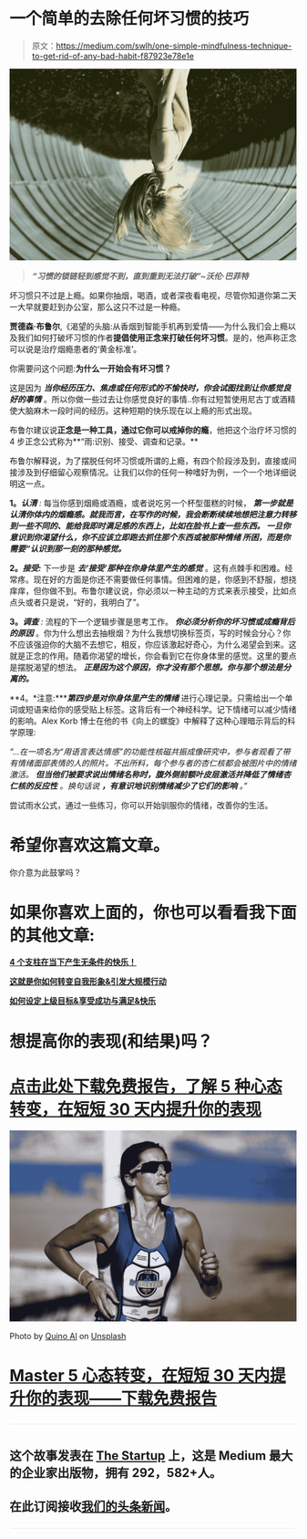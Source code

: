 # 一个简单的去除任何坏习惯的技巧

> 原文：<https://medium.com/swlh/one-simple-mindfulness-technique-to-get-rid-of-any-bad-habit-f87923e78e1e>

![](img/af75875014ccf570ebf09dba228ecd73.png)

> ***“习惯的锁链轻到感觉不到，直到重到无法打破”~沃伦·巴菲特***

坏习惯只不过是上瘾。如果你抽烟，喝酒，或者深夜看电视，尽管你知道你第二天一大早就要赶到办公室，那么这只不过是一种瘾。

**贾德森·布鲁尔**,《渴望的头脑:从香烟到智能手机再到爱情——为什么我们会上瘾以及我们如何打破坏习惯的作者**提倡使用正念来打破任何坏习惯**。是的，他声称正念可以说是治疗烟瘾患者的‘黄金标准’。

你需要问这个问题:**为什么一开始会有坏习惯？**

这是因为 ***当你经历压力、焦虑或任何形式的不愉快时，你会试图找到让你感觉良好的事情*** 。所以你做一些过去让你感觉良好的事情..你有过短暂使用尼古丁或酒精使大脑麻木一段时间的经历。这种短期的快乐现在以上瘾的形式出现。

布鲁尔建议说**正念是一种工具，通过它你可以戒掉你的瘾**，他把这个治疗坏习惯的 4 步正念公式称为**“雨:识别、接受、调查和记录。**

布鲁尔解释说，为了摆脱任何坏习惯或所谓的上瘾，有四个阶段涉及到，直接或间接涉及到仔细留心观察情况。让我们以你的任何一种嗜好为例，一个一个地详细说明这一点。

**1。*认清*** *:* 每当你感到烟瘾或酒瘾，或者说吃另一个杯型蛋糕的时候， ***第一步就是认清你体内的烟瘾感。就我而言，在写作的时候，我会断断续续地想把注意力转移到一些不同的、能给我即时满足感的东西上，比如在脸书上查一些东西。 ***一旦你意识到你渴望什么，你不应该立即跑去抓住那个东西或被那种情绪*** 所困，而是你需要“*认识到那一刻的那种感觉。****

**2。*接受:*** 下一步是 ***去‘接受’那种在你身体里产生的感觉*** 。这有点棘手和困难。经常疼。现在好的方面是你还不需要做任何事情。但困难的是，你感到不舒服，想挠痒痒，但你做不到。布鲁尔建议说，你必须以一种主动的方式来表示接受，比如点点头或者只是说，“好的，我明白了”。

**3。*调查*** *:* 流程的下一个逻辑步骤是思考工作。 ***你必须分析你的坏习惯或成瘾背后的原因*** 。你为什么想出去抽根烟？为什么我想切换标签页，写的时候会分心？你不应该强迫你的大脑不去想它，相反，你应该激起好奇心，为什么渴望会到来。这就是正念的作用。随着你渴望的增长，你会看到它在你身体里的感觉。这里的要点是摆脱渴望的想法。 ***正是因为这个原因，你才没有那个思想。你与那个想法是分离的。***

**4。*注意:******第四步是对你身体里产生的情绪*** 进行心理记录。只需给出一个单词或短语来给你的感受贴上标签。这背后有一个神经科学。记下情绪可以减少情绪的影响。Alex Korb 博士在他的书《向上的螺旋》中解释了这种心理暗示背后的科学原理:

*“…在一项名为“用语言表达情感”的功能性核磁共振成像研究中，参与者观看了带有情绪面部表情的人的照片。不出所料，每个参与者的杏仁核都会被图片中的情绪激活。* ***但当他们被要求说出情绪名称时，腹外侧前额叶皮层激活并降低了情绪杏仁核的反应性*** *。换句话说* ***，有意识地识别情绪减少了它们的影响*** *。”*

尝试雨水公式，通过一些练习，你可以开始驯服你的情绪，改善你的生活。

# 希望你喜欢这篇文章。

你介意为此鼓掌吗？

# 如果你喜欢上面的，你也可以看看我下面的其他文章:

[**4 个支柱在当下产生无条件的快乐！**](/@sombathla/4-pillars-to-generate-unconditional-happiness-in-the-moment-975dac347e27)

[**这就是你如何转变自我形象&引发大规模行动**](/swlh/how-this-simple-technique-can-transform-your-self-image-trigger-massive-action-1d1242f03b1a)

[**如何设定上级目标&享受成功与满足&快乐**](/swlh/one-effective-metric-to-set-quality-goals-achieve-success-with-fulfillment-43546eaf6869)

# 想提高你的表现(和结果)吗？

# [点击此处下载免费报告，了解 5 种心态转变，在短短 30 天内提升你的表现](https://sombathla.com/mentalshifts/)

![](img/151096c4bc5bc2566a4c63bb33b37d50.png)

Photo by [Quino Al](https://unsplash.com/@quinoal?utm_source=medium&utm_medium=referral) on [Unsplash](https://unsplash.com/?utm_source=medium&utm_medium=referral)

# [Master 5 心态转变，在短短 30 天内提升你的表现——下载免费报告](https://sombathla.com/mentalshifts/)

![](img/731acf26f5d44fdc58d99a6388fe935d.png)

## 这个故事发表在 [The Startup](https://medium.com/swlh) 上，这是 Medium 最大的企业家出版物，拥有 292，582+人。

## 在此订阅接收[我们的头条新闻](http://growthsupply.com/the-startup-newsletter/)。

![](img/731acf26f5d44fdc58d99a6388fe935d.png)